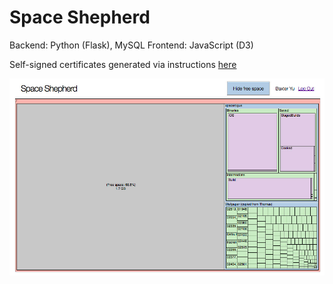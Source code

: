 # Space Shepherd

Backend: Python (Flask), MySQL
Frontend: JavaScript (D3)

Self-signed certificates generated via instructions [here](http://www.akadia.com/services/ssh_test_certificate.html)


![Baxter's Dropbox](/screenshots/baxter.jpg)
